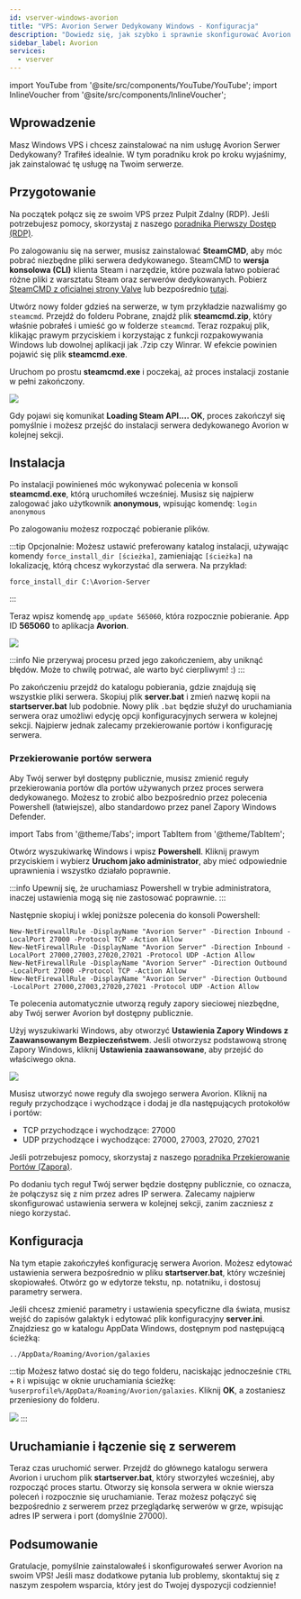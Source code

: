 ```yaml
---
id: vserver-windows-avorion
title: "VPS: Avorion Serwer Dedykowany Windows - Konfiguracja"
description: "Dowiedz się, jak szybko i sprawnie skonfigurować Avorion Serwer Dedykowany na swoim Windows VPS → Sprawdź teraz"
sidebar_label: Avorion
services:
  - vserver
---
```


import YouTube from '@site/src/components/YouTube/YouTube';
import InlineVoucher from '@site/src/components/InlineVoucher';

## Wprowadzenie

Masz Windows VPS i chcesz zainstalować na nim usługę Avorion Serwer Dedykowany? Trafiłeś idealnie. W tym poradniku krok po kroku wyjaśnimy, jak zainstalować tę usługę na Twoim serwerze.

<YouTube videoId="x10ssP09qtg" imageSrc="https://screensaver01.zap-hosting.com/index.php/s/7Nfiz2kgc9Sxbts/preview" title="Jak skonfigurować Avorion Serwer Dedykowany na Windows VPS!" description="Wolisz zobaczyć wszystko w akcji, żeby lepiej zrozumieć? Mamy to! Zanurz się w naszym wideo, które wszystko rozkłada na czynniki pierwsze. Niezależnie czy się spieszysz, czy po prostu wolisz chłonąć wiedzę w najbardziej angażujący sposób!"/>
<InlineVoucher />

## Przygotowanie

Na początek połącz się ze swoim VPS przez Pulpit Zdalny (RDP). Jeśli potrzebujesz pomocy, skorzystaj z naszego [poradnika Pierwszy Dostęp (RDP)](vserver-windows-userdp.md).

Po zalogowaniu się na serwer, musisz zainstalować **SteamCMD**, aby móc pobrać niezbędne pliki serwera dedykowanego. SteamCMD to **wersja konsolowa (CLI)** klienta Steam i narzędzie, które pozwala łatwo pobierać różne pliki z warsztatu Steam oraz serwerów dedykowanych. Pobierz [SteamCMD z oficjalnej strony Valve](https://developer.valvesoftware.com/wiki/SteamCMD) lub bezpośrednio [tutaj](https://steamcdn-a.akamaihd.net/client/installer/steamcmd.zip).

Utwórz nowy folder gdzieś na serwerze, w tym przykładzie nazwaliśmy go `steamcmd`. Przejdź do folderu Pobrane, znajdź plik **steamcmd.zip**, który właśnie pobrałeś i umieść go w folderze `steamcmd`. Teraz rozpakuj plik, klikając prawym przyciskiem i korzystając z funkcji rozpakowywania Windows lub dowolnej aplikacji jak .7zip czy Winrar. W efekcie powinien pojawić się plik **steamcmd.exe**.

Uruchom po prostu **steamcmd.exe** i poczekaj, aż proces instalacji zostanie w pełni zakończony.

![](https://github.com/zaphosting/docs/assets/42719082/ffb8e8a1-26e3-4d16-9baf-938e17ec1613)

Gdy pojawi się komunikat **Loading Steam API.... OK**, proces zakończył się pomyślnie i możesz przejść do instalacji serwera dedykowanego Avorion w kolejnej sekcji.

## Instalacja

Po instalacji powinieneś móc wykonywać polecenia w konsoli **steamcmd.exe**, którą uruchomiłeś wcześniej. Musisz się najpierw zalogować jako użytkownik **anonymous**, wpisując komendę: `login anonymous`

Po zalogowaniu możesz rozpocząć pobieranie plików.

:::tip
Opcjonalnie: Możesz ustawić preferowany katalog instalacji, używając komendy `force_install_dir [ścieżka]`, zamieniając `[ścieżka]` na lokalizację, którą chcesz wykorzystać dla serwera. Na przykład:
```
force_install_dir C:\Avorion-Server
```
:::

Teraz wpisz komendę `app_update 565060`, która rozpocznie pobieranie. App ID **565060** to aplikacja **Avorion**.

![](https://github.com/zaphosting/docs/assets/42719082/29931eec-fd19-4806-88dc-69e585e42370)

:::info
Nie przerywaj procesu przed jego zakończeniem, aby uniknąć błędów. Może to chwilę potrwać, ale warto być cierpliwym! :)
:::

Po zakończeniu przejdź do katalogu pobierania, gdzie znajdują się wszystkie pliki serwera. Skopiuj plik **server.bat** i zmień nazwę kopii na **startserver.bat** lub podobnie. Nowy plik `.bat` będzie służył do uruchamiania serwera oraz umożliwi edycję opcji konfiguracyjnych serwera w kolejnej sekcji. Najpierw jednak zalecamy przekierowanie portów i konfigurację serwera.

### Przekierowanie portów serwera

Aby Twój serwer był dostępny publicznie, musisz zmienić reguły przekierowania portów dla portów używanych przez proces serwera dedykowanego. Możesz to zrobić albo bezpośrednio przez polecenia Powershell (łatwiejsze), albo standardowo przez panel Zapory Windows Defender.

import Tabs from '@theme/Tabs';
import TabItem from '@theme/TabItem';

<Tabs>
<TabItem value="powershell" label="Przez Powershell" default>

Otwórz wyszukiwarkę Windows i wpisz **Powershell**. Kliknij prawym przyciskiem i wybierz **Uruchom jako administrator**, aby mieć odpowiednie uprawnienia i wszystko działało poprawnie.

:::info
Upewnij się, że uruchamiasz Powershell w trybie administratora, inaczej ustawienia mogą się nie zastosować poprawnie.
:::

Następnie skopiuj i wklej poniższe polecenia do konsoli Powershell:
```
New-NetFirewallRule -DisplayName "Avorion Server" -Direction Inbound -LocalPort 27000 -Protocol TCP -Action Allow
New-NetFirewallRule -DisplayName "Avorion Server" -Direction Inbound -LocalPort 27000,27003,27020,27021 -Protocol UDP -Action Allow
New-NetFirewallRule -DisplayName "Avorion Server" -Direction Outbound -LocalPort 27000 -Protocol TCP -Action Allow
New-NetFirewallRule -DisplayName "Avorion Server" -Direction Outbound -LocalPort 27000,27003,27020,27021 -Protocol UDP -Action Allow
```

Te polecenia automatycznie utworzą reguły zapory sieciowej niezbędne, aby Twój serwer Avorion był dostępny publicznie.

</TabItem>

<TabItem value="windefender" label="Przez Windows Defender">

Użyj wyszukiwarki Windows, aby otworzyć **Ustawienia Zapory Windows z Zaawansowanym Bezpieczeństwem**. Jeśli otworzysz podstawową stronę Zapory Windows, kliknij **Ustawienia zaawansowane**, aby przejść do właściwego okna.

![](https://github.com/zaphosting/docs/assets/42719082/5fb9f943-7e51-4d8f-9df4-2f5ff60857d3)

Musisz utworzyć nowe reguły dla swojego serwera Avorion. Kliknij na reguły przychodzące i wychodzące i dodaj je dla następujących protokołów i portów:
- TCP przychodzące i wychodzące: 27000
- UDP przychodzące i wychodzące: 27000, 27003, 27020, 27021

Jeśli potrzebujesz pomocy, skorzystaj z naszego [poradnika Przekierowanie Portów (Zapora)](vserver-windows-port.md).

</TabItem>
</Tabs>

Po dodaniu tych reguł Twój serwer będzie dostępny publicznie, co oznacza, że połączysz się z nim przez adres IP serwera. Zalecamy najpierw skonfigurować ustawienia serwera w kolejnej sekcji, zanim zaczniesz z niego korzystać.

## Konfiguracja

Na tym etapie zakończyłeś konfigurację serwera Avorion. Możesz edytować ustawienia serwera bezpośrednio w pliku **startserver.bat**, który wcześniej skopiowałeś. Otwórz go w edytorze tekstu, np. notatniku, i dostosuj parametry serwera.

Jeśli chcesz zmienić parametry i ustawienia specyficzne dla świata, musisz wejść do zapisów galaktyk i edytować plik konfiguracyjny **server.ini**. Znajdziesz go w katalogu AppData Windows, dostępnym pod następującą ścieżką:
```
../AppData/Roaming/Avorion/galaxies
```

:::tip
Możesz łatwo dostać się do tego folderu, naciskając jednocześnie `CTRL` + `R` i wpisując w oknie uruchamiania ścieżkę: `%userprofile%/AppData/Roaming/Avorion/galaxies`. Kliknij **OK**, a zostaniesz przeniesiony do folderu.

![](https://screensaver01.zap-hosting.com/index.php/s/exjm2axcnYWoXAo/preview)
:::

## Uruchamianie i łączenie się z serwerem

Teraz czas uruchomić serwer. Przejdź do głównego katalogu serwera Avorion i uruchom plik **startserver.bat**, który stworzyłeś wcześniej, aby rozpocząć proces startu. Otworzy się konsola serwera w oknie wiersza poleceń i rozpocznie się uruchamianie. Teraz możesz połączyć się bezpośrednio z serwerem przez przeglądarkę serwerów w grze, wpisując adres IP serwera i port (domyślnie 27000).

## Podsumowanie

Gratulacje, pomyślnie zainstalowałeś i skonfigurowałeś serwer Avorion na swoim VPS! Jeśli masz dodatkowe pytania lub problemy, skontaktuj się z naszym zespołem wsparcia, który jest do Twojej dyspozycji codziennie!

<InlineVoucher />